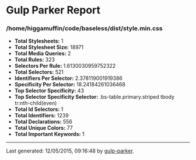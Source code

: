 # Gulp Parker Report


### /home/higgamuffin/code/baseless/dist/style.min.css

- **Total Stylesheets:** 1
- **Total Stylesheet Size:** 18971
- **Total Media Queries:** 2
- **Total Rules:** 323
- **Selectors Per Rule:** 1.6130030959752322
- **Total Selectors:** 521
- **Identifiers Per Selector:** 2.378119001919386
- **Specificity Per Selector:** 18.24184261036468
- **Top Selector Specificity:** 43
- **Top Selector Specificity Selector:** .bs-table.primary.striped tbody tr:nth-child(even)
- **Total Id Selectors:** 1
- **Total Identifiers:** 1239
- **Total Declarations:** 556
- **Total Unique Colors:** 77
- **Total Important Keywords:** 1

* * *

Last generated: 12/05/2015, 09:16:48 by [gulp-parker](https://github.com/PavelDemyanenko/gulp-parker).
